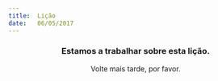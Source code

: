 ```yaml
---
title:  Lição
date:   06/05/2017
---
```


### <center>Estamos a trabalhar sobre esta lição.</center>
<center>Volte mais tarde, por favor.</center>